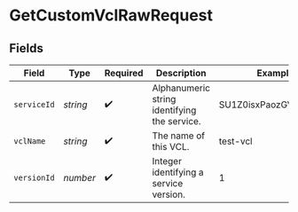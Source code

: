 # GetCustomVclRawRequest


## Fields

| Field                                        | Type                                         | Required                                     | Description                                  | Example                                      |
| -------------------------------------------- | -------------------------------------------- | -------------------------------------------- | -------------------------------------------- | -------------------------------------------- |
| `serviceId`                                  | *string*                                     | :heavy_check_mark:                           | Alphanumeric string identifying the service. | SU1Z0isxPaozGVKXdv0eY                        |
| `vclName`                                    | *string*                                     | :heavy_check_mark:                           | The name of this VCL.                        | test-vcl                                     |
| `versionId`                                  | *number*                                     | :heavy_check_mark:                           | Integer identifying a service version.       | 1                                            |